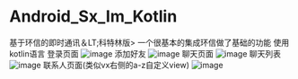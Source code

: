 # Android_Sx_Im_Kotlin
基于环信的即时通讯＆LT;科特林版>
一个很基本的集成环信做了基础的功能 使用kotlin语言
登录页面
![image](https://github.com/1031900805/Android_Sx_Im_Kotlin/blob/master/screenshots/login.png)
添加好友
![image](https://github.com/1031900805/Android_Sx_Im_Kotlin/blob/master/screenshots/add.png)
聊天页面
![image](https://github.com/1031900805/Android_Sx_Im_Kotlin/blob/master/screenshots/chat.png)
聊天列表
![image](https://github.com/1031900805/Android_Sx_Im_Kotlin/blob/master/screenshots/conversation.png)
联系人页面(类似vx右侧的a-z自定义view)
![image](https://github.com/1031900805/Android_Sx_Im_Kotlin/blob/master/screenshots/contacts.png)
